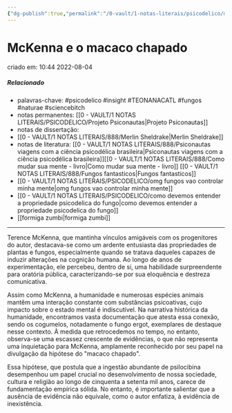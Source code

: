 ```yaml
---
{"dg-publish":true,"permalink":"/0-vault/1-notas-literais/psicodelico/mc-kenna-e-o-macaco-chapado/","tags":["psicodelico","insight","TEONANACATL","fungos","naturae","sciencebitch"],"dgHomeLink":true,"dgShowLocalGraph":true,"dgShowFileTree":true,"dgEnableSearch":true}
---
```


# McKenna e o macaco chapado
criado em: 10:44 2022-08-04

##### Relacionado
- palavras-chave: #psicodelico #insight #TEONANACATL #fungos #naturae #sciencebitch 
- notas permanentes: [[0 - VAULT/1 NOTAS LITERAIS/PSICODELICO/Projeto Psiconautas\|Projeto Psiconautas]] 
- notas de dissertação:
- [[0 - VAULT/1 NOTAS LITERAIS/888/Merlin Sheldrake\|Merlin Sheldrake]]
- notas de literatura: [[0 - VAULT/1 NOTAS LITERAIS/888/Psiconautas viagens com a ciência psicodélica brasileira\|Psiconautas viagens com a ciência psicodélica brasileira]][[0 - VAULT/1 NOTAS LITERAIS/888/Como mudar sua mente - livro\|Como mudar sua mente - livro]] [[0 - VAULT/1 NOTAS LITERAIS/888/Fungos fantasticos\|Fungos fantasticos]] 
- [[0 - VAULT/1 NOTAS LITERAIS/PSICODELICO/omg fungos vao controlar minha mente\|omg fungos vao controlar minha mente]]
- [[0 - VAULT/1 NOTAS LITERAIS/PSICODELICO/como devemos  entender a propriedade psicodelica do fungo\|como devemos  entender a propriedade psicodelica do fungo]]
- [[formiga zumbi\|formiga zumbi]]

---

Terence McKenna, que mantinha vínculos amigáveis com os progenitores do autor, destacava-se como um ardente entusiasta das propriedades de plantas e fungos, especialmente quando se tratava daqueles capazes de induzir alterações na cognição humana. Ao longo de anos de experimentação, ele percebeu, dentro de si, uma habilidade surpreendente para oratória pública, caracterizando-se por sua eloquência e destreza comunicativa.

Assim como McKenna, a humanidade e numerosas espécies animais mantêm uma interação constante com substâncias psicoativas, cujo impacto sobre o estado mental é indiscutível. Na narrativa histórica da humanidade, encontramos vasta documentação que atesta essa conexão, sendo os cogumelos, notadamente o fungo ergot, exemplares de destaque nesse contexto. À medida que retrocedemos no tempo, no entanto, observa-se uma escassez crescente de evidências, o que não representa uma inquietação para McKenna, amplamente reconhecido por seu papel na divulgação da hipótese do "macaco chapado".

Essa hipótese, que postula que a ingestão abundante de psilocibina desempenhou um papel crucial no desenvolvimento de nossa sociedade, cultura e religião ao longo de cinquenta a setenta mil anos, carece de fundamentação empírica sólida. No entanto, é importante salientar que a ausência de evidência não equivale, como o autor enfatiza, à evidência de inexistência.
